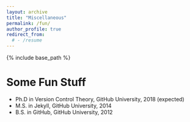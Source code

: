 ```yaml
---
layout: archive
title: "Miscellaneous"
permalink: /fun/
author_profile: true
redirect_from:
  # - /resume
---
```


{% include base_path %}

Some Fun Stuff
======
* Ph.D in Version Control Theory, GitHub University, 2018 (expected)
* M.S. in Jekyll, GitHub University, 2014
* B.S. in GitHub, GitHub University, 2012